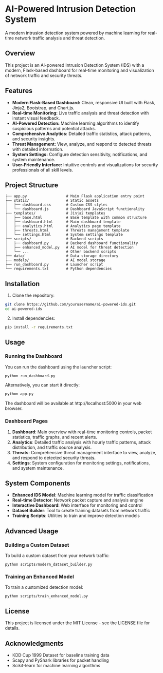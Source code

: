 # AI-Powered Intrusion Detection System

A modern intrusion detection system powered by machine learning for real-time network traffic analysis and threat detection.

## Overview

This project is an AI-powered Intrusion Detection System (IDS) with a modern, Flask-based dashboard for real-time monitoring and visualization of network traffic and security threats.

## Features

- **Modern Flask-Based Dashboard:** Clean, responsive UI built with Flask, Jinja2, Bootstrap, and Chart.js.
- **Real-time Monitoring:** Live traffic analysis and threat detection with instant visual feedback.
- **AI-Powered Detection:** Machine learning algorithms to identify suspicious patterns and potential attacks.
- **Comprehensive Analytics:** Detailed traffic statistics, attack patterns, and security insights.
- **Threat Management:** View, analyze, and respond to detected threats with detailed information.
- **System Settings:** Configure detection sensitivity, notifications, and system maintenance.
- **User-Friendly Interface:** Intuitive controls and visualizations for security professionals of all skill levels.

## Project Structure

```
├── app.py                  # Main Flask application entry point
├── static/                 # Static assets
│   ├── dashboard.css       # Custom CSS styles
│   └── dashboard.js        # Dashboard JavaScript functionality
├── templates/              # Jinja2 templates
│   ├── base.html           # Base template with common structure
│   ├── dashboard.html      # Main dashboard template
│   ├── analytics.html      # Analytics page template
│   ├── threats.html        # Threats management template
│   └── settings.html       # System settings template
├── scripts/                # Backend scripts
│   ├── dashboard.py        # Backend dashboard functionality
│   ├── enhanced_model.py   # AI model for threat detection
│   └── ...                 # Other backend scripts
├── data/                   # Data storage directory
├── models/                 # AI model storage
├── run_dashboard.py        # Launcher script
└── requirements.txt        # Python dependencies
```

## Installation

1. Clone the repository:
```bash
git clone https://github.com/yourusername/ai-powered-ids.git
cd ai-powered-ids
```

2. Install dependencies:
```bash
pip install -r requirements.txt
```

## Usage

### Running the Dashboard

You can run the dashboard using the launcher script:

```bash
python run_dashboard.py
```

Alternatively, you can start it directly:

```bash
python app.py
```

The dashboard will be available at http://localhost:5000 in your web browser.

### Dashboard Pages

1. **Dashboard**: Main overview with real-time monitoring controls, packet statistics, traffic graphs, and recent alerts.
2. **Analytics**: Detailed traffic analysis with hourly traffic patterns, attack distribution, and traffic source analysis.
3. **Threats**: Comprehensive threat management interface to view, analyze, and respond to detected security threats.
4. **Settings**: System configuration for monitoring settings, notifications, and system maintenance.

## System Components

- **Enhanced IDS Model**: Machine learning model for traffic classification
- **Real-time Detector**: Network packet capture and analysis engine
- **Interactive Dashboard**: Web interface for monitoring and control
- **Dataset Builder**: Tool to create training datasets from network traffic
- **Training Scripts**: Utilities to train and improve detection models

## Advanced Usage

### Building a Custom Dataset

To build a custom dataset from your network traffic:

```
python scripts/modern_dataset_builder.py
```

### Training an Enhanced Model

To train a customized detection model:

```
python scripts/train_enhanced_model.py
```

## License

This project is licensed under the MIT License - see the LICENSE file for details.

## Acknowledgments

- KDD Cup 1999 Dataset for baseline training data
- Scapy and PyShark libraries for packet handling
- Scikit-learn for machine learning algorithms 
